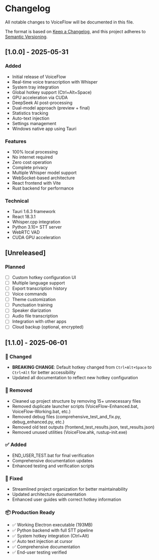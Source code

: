 # Changelog

All notable changes to VoiceFlow will be documented in this file.

The format is based on [Keep a Changelog](https://keepachangelog.com/en/1.0.0/),
and this project adheres to [Semantic Versioning](https://semver.org/spec/v2.0.0.html).

## [1.0.0] - 2025-05-31

### Added
- Initial release of VoiceFlow
- Real-time voice transcription with Whisper
- System tray integration
- Global hotkey support (Ctrl+Alt+Space)
- GPU acceleration via CUDA
- DeepSeek AI post-processing
- Dual-model approach (preview + final)
- Statistics tracking
- Auto-text injection
- Settings management
- Windows native app using Tauri

### Features
- 100% local processing
- No internet required
- Zero cost operation
- Complete privacy
- Multiple Whisper model support
- WebSocket-based architecture
- React frontend with Vite
- Rust backend for performance

### Technical
- Tauri 1.6.3 framework
- React 18.3.1
- Whisper.cpp integration
- Python 3.10+ STT server
- WebRTC VAD
- CUDA GPU acceleration

## [Unreleased]

### Planned
- [ ] Custom hotkey configuration UI
- [ ] Multiple language support
- [ ] Export transcription history
- [ ] Voice commands
- [ ] Theme customization
- [ ] Punctuation training
- [ ] Speaker diarization
- [ ] Audio file transcription
- [ ] Integration with other apps
- [ ] Cloud backup (optional, encrypted)

## [1.1.0] - 2025-06-01

### 🎯 Changed
- **BREAKING CHANGE**: Default hotkey changed from `Ctrl+Alt+Space` to `Ctrl+Alt` for better accessibility
- Updated all documentation to reflect new hotkey configuration

### 🧹 Removed
- Cleaned up project structure by removing 15+ unnecessary files
- Removed duplicate launcher scripts (VoiceFlow-Enhanced.bat, VoiceFlow-Working.bat, etc.)
- Removed debug files (comprehensive_test_and_fix.py, debug_enhanced.py, etc.)
- Removed old test outputs (frontend_test_results.json, test_results.json)
- Removed unused utilities (VoiceFlow.ahk, rustup-init.exe)

### ✅ Added
- END_USER_TEST.bat for final verification
- Comprehensive documentation updates
- Enhanced testing and verification scripts

### 🔧 Fixed
- Streamlined project organization for better maintainability
- Updated architecture documentation
- Enhanced user guides with correct hotkey information

### 📦 Production Ready
- ✅ Working Electron executable (193MB) 
- ✅ Python backend with full STT pipeline
- ✅ System hotkey integration (Ctrl+Alt)
- ✅ Auto text injection at cursor
- ✅ Comprehensive documentation
- ✅ End-user testing verified